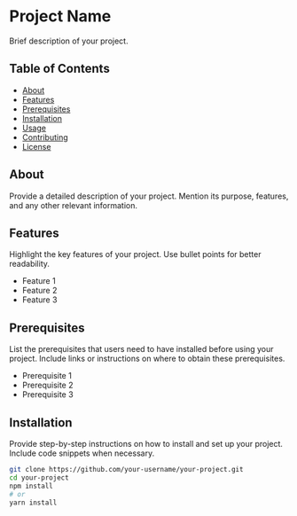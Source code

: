 # Project Name

Brief description of your project.

## Table of Contents

- [About](#about)
- [Features](#features)
- [Prerequisites](#prerequisites)
- [Installation](#installation)
- [Usage](#usage)
- [Contributing](#contributing)
- [License](#license)

## About

Provide a detailed description of your project. Mention its purpose, features, and any other relevant information.

## Features

Highlight the key features of your project. Use bullet points for better readability.

- Feature 1
- Feature 2
- Feature 3

## Prerequisites

List the prerequisites that users need to have installed before using your project. Include links or instructions on where to obtain these prerequisites.

- Prerequisite 1
- Prerequisite 2
- Prerequisite 3

## Installation

Provide step-by-step instructions on how to install and set up your project. Include code snippets when necessary.

```bash
git clone https://github.com/your-username/your-project.git
cd your-project
npm install
# or
yarn install
